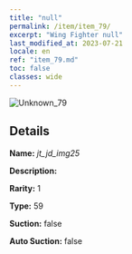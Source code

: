 ```yaml
---
title: "null"
permalink: /item/item_79/
excerpt: "Wing Fighter null"
last_modified_at: 2023-07-21
locale: en
ref: "item_79.md"
toc: false
classes: wide
---
```



 ![Unknown_79](/images/item/jt_jd_img25_p.png)



## Details

 **Name:** *jt_jd_img25* 

 **Description:** 

 **Rarity:** 1 

 **Type:** 59 

 **Suction:** false 

 **Auto Suction:** false 


